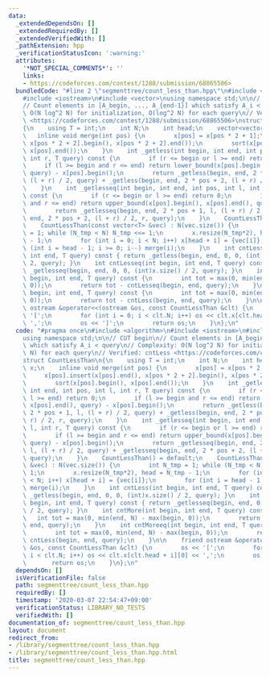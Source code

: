 ```yaml
---
data:
  _extendedDependsOn: []
  _extendedRequiredBy: []
  _extendedVerifiedWith: []
  _pathExtension: hpp
  _verificationStatusIcon: ':warning:'
  attributes:
    '*NOT_SPECIAL_COMMENTS*': ''
    links:
    - https://codeforces.com/contest/1288/submission/68865506>
  bundledCode: "#line 2 \"segmenttree/count_less_than.hpp\"\n#include <algorithm>\n\
    #include <iostream>\n#include <vector>\nusing namespace std;\n\n// CUT begin\n\
    // Count elements in [A_begin, ..., A_{end-1}] which satisfy A_i < query\n// Complexity:\
    \ O(N log^2 N) for initialization, O(log^2 N) for each query\n// Verified: cntLess\
    \ <https://codeforces.com/contest/1288/submission/68865506>\nstruct CountLessThan\n\
    {\n    using T = int;\n    int N;\n    int head;\n    vector<vector<T>> x;\n \
    \   inline void merge(int pos) {\n        x[pos] = x[pos * 2 + 1];\n        x[pos].insert(x[pos].end(),\
    \ x[pos * 2 + 2].begin(), x[pos * 2 + 2].end());\n        sort(x[pos].begin(),\
    \ x[pos].end());\n    }\n    int _getless(int begin, int end, int pos, int l,\
    \ int r, T query) const {\n        if (r <= begin or l >= end) return 0;\n   \
    \     if (l >= begin and r <= end) return lower_bound(x[pos].begin(), x[pos].end(),\
    \ query) - x[pos].begin();\n        return _getless(begin, end, 2 * pos + 1, l,\
    \ (l + r) / 2, query) + _getless(begin, end, 2 * pos + 2, (l + r) / 2, r, query);\n\
    \    }\n    int _getlesseq(int begin, int end, int pos, int l, int r, T query)\
    \ const {\n        if (r <= begin or l >= end) return 0;\n        if (l >= begin\
    \ and r <= end) return upper_bound(x[pos].begin(), x[pos].end(), query) - x[pos].begin();\n\
    \        return _getlesseq(begin, end, 2 * pos + 1, l, (l + r) / 2, query) + _getlesseq(begin,\
    \ end, 2 * pos + 2, (l + r) / 2, r, query);\n    }\n    CountLessThan() = default;\n\
    \    CountLessThan(const vector<T> &vec) : N(vec.size()) {\n        int N_tmp\
    \ = 1; while (N_tmp < N) N_tmp <<= 1;\n        x.resize(N_tmp*2), head = N_tmp\
    \ - 1;\n        for (int i = 0; i < N; i++) x[head + i] = {vec[i]};\n        for\
    \ (int i = head - 1; i >= 0; i--) merge(i);\n    }\n    int cntLess(int begin,\
    \ int end, T query) const { return _getless(begin, end, 0, 0, (int)x.size() /\
    \ 2, query); }\n    int cntLesseq(int begin, int end, T query) const { return\
    \ _getlesseq(begin, end, 0, 0, (int)x.size() / 2, query); }\n    int cntMore(int\
    \ begin, int end, T query) const {\n        int tot = max(0, min(end, N) - max(begin,\
    \ 0));\n        return tot - cntLesseq(begin, end, query);\n    }\n    int cntMoreeq(int\
    \ begin, int end, T query) const {\n        int tot = max(0, min(end, N) - max(begin,\
    \ 0));\n        return tot - cntLess(begin, end, query);\n    }\n\n    friend\
    \ ostream &operator<<(ostream &os, const CountLessThan &clt) {\n        os <<\
    \ '[';\n        for (int i = 0; i < clt.N; i++) os << clt.x[clt.head + i][0] <<\
    \ ',';\n        os << ']';\n        return os;\n    }\n};\n"
  code: "#pragma once\n#include <algorithm>\n#include <iostream>\n#include <vector>\n\
    using namespace std;\n\n// CUT begin\n// Count elements in [A_begin, ..., A_{end-1}]\
    \ which satisfy A_i < query\n// Complexity: O(N log^2 N) for initialization, O(log^2\
    \ N) for each query\n// Verified: cntLess <https://codeforces.com/contest/1288/submission/68865506>\n\
    struct CountLessThan\n{\n    using T = int;\n    int N;\n    int head;\n    vector<vector<T>>\
    \ x;\n    inline void merge(int pos) {\n        x[pos] = x[pos * 2 + 1];\n   \
    \     x[pos].insert(x[pos].end(), x[pos * 2 + 2].begin(), x[pos * 2 + 2].end());\n\
    \        sort(x[pos].begin(), x[pos].end());\n    }\n    int _getless(int begin,\
    \ int end, int pos, int l, int r, T query) const {\n        if (r <= begin or\
    \ l >= end) return 0;\n        if (l >= begin and r <= end) return lower_bound(x[pos].begin(),\
    \ x[pos].end(), query) - x[pos].begin();\n        return _getless(begin, end,\
    \ 2 * pos + 1, l, (l + r) / 2, query) + _getless(begin, end, 2 * pos + 2, (l +\
    \ r) / 2, r, query);\n    }\n    int _getlesseq(int begin, int end, int pos, int\
    \ l, int r, T query) const {\n        if (r <= begin or l >= end) return 0;\n\
    \        if (l >= begin and r <= end) return upper_bound(x[pos].begin(), x[pos].end(),\
    \ query) - x[pos].begin();\n        return _getlesseq(begin, end, 2 * pos + 1,\
    \ l, (l + r) / 2, query) + _getlesseq(begin, end, 2 * pos + 2, (l + r) / 2, r,\
    \ query);\n    }\n    CountLessThan() = default;\n    CountLessThan(const vector<T>\
    \ &vec) : N(vec.size()) {\n        int N_tmp = 1; while (N_tmp < N) N_tmp <<=\
    \ 1;\n        x.resize(N_tmp*2), head = N_tmp - 1;\n        for (int i = 0; i\
    \ < N; i++) x[head + i] = {vec[i]};\n        for (int i = head - 1; i >= 0; i--)\
    \ merge(i);\n    }\n    int cntLess(int begin, int end, T query) const { return\
    \ _getless(begin, end, 0, 0, (int)x.size() / 2, query); }\n    int cntLesseq(int\
    \ begin, int end, T query) const { return _getlesseq(begin, end, 0, 0, (int)x.size()\
    \ / 2, query); }\n    int cntMore(int begin, int end, T query) const {\n     \
    \   int tot = max(0, min(end, N) - max(begin, 0));\n        return tot - cntLesseq(begin,\
    \ end, query);\n    }\n    int cntMoreeq(int begin, int end, T query) const {\n\
    \        int tot = max(0, min(end, N) - max(begin, 0));\n        return tot -\
    \ cntLess(begin, end, query);\n    }\n\n    friend ostream &operator<<(ostream\
    \ &os, const CountLessThan &clt) {\n        os << '[';\n        for (int i = 0;\
    \ i < clt.N; i++) os << clt.x[clt.head + i][0] << ',';\n        os << ']';\n \
    \       return os;\n    }\n};\n"
  dependsOn: []
  isVerificationFile: false
  path: segmenttree/count_less_than.hpp
  requiredBy: []
  timestamp: '2020-03-07 22:54:47+09:00'
  verificationStatus: LIBRARY_NO_TESTS
  verifiedWith: []
documentation_of: segmenttree/count_less_than.hpp
layout: document
redirect_from:
- /library/segmenttree/count_less_than.hpp
- /library/segmenttree/count_less_than.hpp.html
title: segmenttree/count_less_than.hpp
---
```

